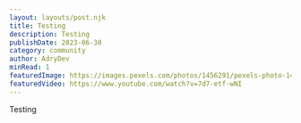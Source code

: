 ```yaml
---
layout: layouts/post.njk
title: Testing
description: Testing
publishDate: 2023-06-30
category: community
author: AdryDev
minRead: 1
featuredImage: https://images.pexels.com/photos/1456291/pexels-photo-1456291.jpeg?auto=compress&cs=tinysrgb&w=1260&h=750&dpr=1
featuredVideo: https://www.youtube.com/watch?v=7d7-etf-wNI
---
```


T﻿esting
